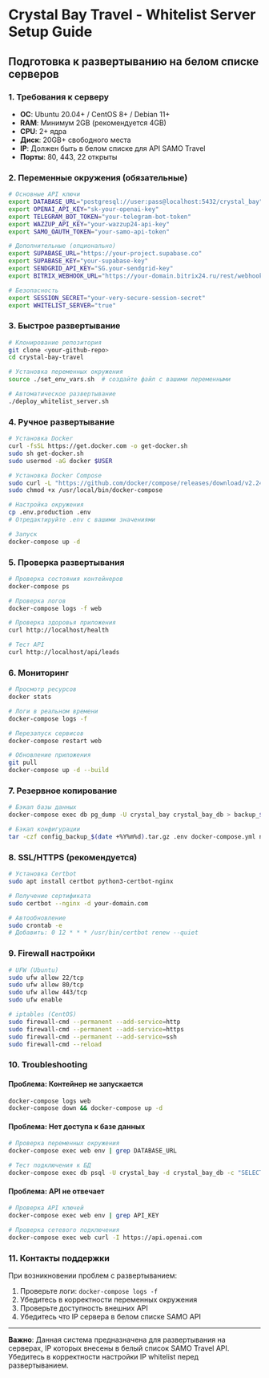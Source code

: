 # Crystal Bay Travel - Whitelist Server Setup Guide

## Подготовка к развертыванию на белом списке серверов

### 1. Требования к серверу

- **ОС**: Ubuntu 20.04+ / CentOS 8+ / Debian 11+
- **RAM**: Минимум 2GB (рекомендуется 4GB)
- **CPU**: 2+ ядра
- **Диск**: 20GB+ свободного места
- **IP**: Должен быть в белом списке для API SAMO Travel
- **Порты**: 80, 443, 22 открыты

### 2. Переменные окружения (обязательные)

```bash
# Основные API ключи
export DATABASE_URL="postgresql://user:pass@localhost:5432/crystal_bay"
export OPENAI_API_KEY="sk-your-openai-key"
export TELEGRAM_BOT_TOKEN="your-telegram-bot-token"
export WAZZUP_API_KEY="your-wazzup24-api-key"
export SAMO_OAUTH_TOKEN="your-samo-api-token"

# Дополнительные (опционально)
export SUPABASE_URL="https://your-project.supabase.co"
export SUPABASE_KEY="your-supabase-key"
export SENDGRID_API_KEY="SG.your-sendgrid-key"
export BITRIX_WEBHOOK_URL="https://your-domain.bitrix24.ru/rest/webhook/url"

# Безопасность
export SESSION_SECRET="your-very-secure-session-secret"
export WHITELIST_SERVER="true"
```

### 3. Быстрое развертывание

```bash
# Клонирование репозитория
git clone <your-github-repo>
cd crystal-bay-travel

# Установка переменных окружения
source ./set_env_vars.sh  # создайте файл с вашими переменными

# Автоматическое развертывание
./deploy_whitelist_server.sh
```

### 4. Ручное развертывание

```bash
# Установка Docker
curl -fsSL https://get.docker.com -o get-docker.sh
sudo sh get-docker.sh
sudo usermod -aG docker $USER

# Установка Docker Compose
sudo curl -L "https://github.com/docker/compose/releases/download/v2.24.0/docker-compose-$(uname -s)-$(uname -m)" -o /usr/local/bin/docker-compose
sudo chmod +x /usr/local/bin/docker-compose

# Настройка окружения
cp .env.production .env
# Отредактируйте .env с вашими значениями

# Запуск
docker-compose up -d
```

### 5. Проверка развертывания

```bash
# Проверка состояния контейнеров
docker-compose ps

# Проверка логов
docker-compose logs -f web

# Проверка здоровья приложения
curl http://localhost/health

# Тест API
curl http://localhost/api/leads
```

### 6. Мониторинг

```bash
# Просмотр ресурсов
docker stats

# Логи в реальном времени
docker-compose logs -f

# Перезапуск сервисов
docker-compose restart web

# Обновление приложения
git pull
docker-compose up -d --build
```

### 7. Резервное копирование

```bash
# Бэкап базы данных
docker-compose exec db pg_dump -U crystal_bay crystal_bay_db > backup_$(date +%Y%m%d).sql

# Бэкап конфигурации
tar -czf config_backup_$(date +%Y%m%d).tar.gz .env docker-compose.yml nginx.conf
```

### 8. SSL/HTTPS (рекомендуется)

```bash
# Установка Certbot
sudo apt install certbot python3-certbot-nginx

# Получение сертификата
sudo certbot --nginx -d your-domain.com

# Автообновление
sudo crontab -e
# Добавить: 0 12 * * * /usr/bin/certbot renew --quiet
```

### 9. Firewall настройки

```bash
# UFW (Ubuntu)
sudo ufw allow 22/tcp
sudo ufw allow 80/tcp
sudo ufw allow 443/tcp
sudo ufw enable

# iptables (CentOS)
sudo firewall-cmd --permanent --add-service=http
sudo firewall-cmd --permanent --add-service=https
sudo firewall-cmd --permanent --add-service=ssh
sudo firewall-cmd --reload
```

### 10. Troubleshooting

#### Проблема: Контейнер не запускается
```bash
docker-compose logs web
docker-compose down && docker-compose up -d
```

#### Проблема: Нет доступа к базе данных
```bash
# Проверка переменных окружения
docker-compose exec web env | grep DATABASE_URL

# Тест подключения к БД
docker-compose exec db psql -U crystal_bay -d crystal_bay_db -c "SELECT 1;"
```

#### Проблема: API не отвечает
```bash
# Проверка API ключей
docker-compose exec web env | grep API_KEY

# Проверка сетевого подключения
docker-compose exec web curl -I https://api.openai.com
```

### 11. Контакты поддержки

При возникновении проблем с развертыванием:
1. Проверьте логи: `docker-compose logs -f`
2. Убедитесь в корректности переменных окружения
3. Проверьте доступность внешних API
4. Убедитесь что IP сервера в белом списке SAMO API

---

**Важно**: Данная система предназначена для развертывания на серверах, IP которых внесены в белый список SAMO Travel API. Убедитесь в корректности настройки IP whitelist перед развертыванием.